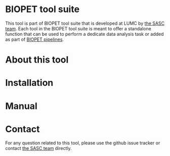 #  BIOPET tool suite
This tool is part of BIOPET tool suite that is developed at LUMC by [the SASC team](http://sasc.lumc.nl/). Each tool in the BIOPET tool suite is meant to offer a standalone function that can be used to perform a dedicate data analysis task or added as part of [BIOPET pipelines](http://biopet-docs.readthedocs.io/en/latest/).

#  About this tool
<Description of a tool>

#  Installation
<Dependency and process to compile a tool>

#  Manual
<Help doc of a tool>

#  Contact
For any question related to this tool, please use the github issue tracker or contact [the SASC team](http://sasc.lumc.nl/) directly. 

